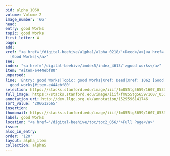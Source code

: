 ```yaml
---
pid: alpha_1060
volume: Volume 2
image_number: '66'
head:
entry: good Works
topic: good Works
first_letter: W
page:
add:
xref: "<a href='/digital-beehive/alpha1/alpha_0218/'>Deed</a>|<a href='/digital-beehive/num5/num_1430/'>1062
  [Good Works]</a>"
see:
index: "<a href='/digital-beehive/index5/index_4613/'>good works</a>"
item: "#item-e444ebf80"
unparsed:
line: 'Entry: good Works|Topic: good Works|Xref: Deed|Xref: 1062 [Good Works]|Index:
  good works|#item-e444ebf80'
selection: https://stacks.stanford.edu/image/iiif/fm855tg5659/1607_0533/785,2665,2986,632/full/0/default.jpg
full_image: https://stacks.stanford.edu/image/iiif/fm855tg5659/1607_0533/full/full/0/default.jpg
annotation_uri: http://dev.llgc.org.uk/annotation/1529596141746
sort_value: '206612665'
insertion:
thumbnail: https://stacks.stanford.edu/image/iiif/fm855tg5659/1607_0533/785,2665,600,180/250,/0/default.jpg
label: good Works
location: "<a href='/digital-beehive/toc/toc2_056/'>Full Page</a>"
issue:
also_in_entry:
order: '120'
layout: alpha_item
collection: alpha5
---
```

